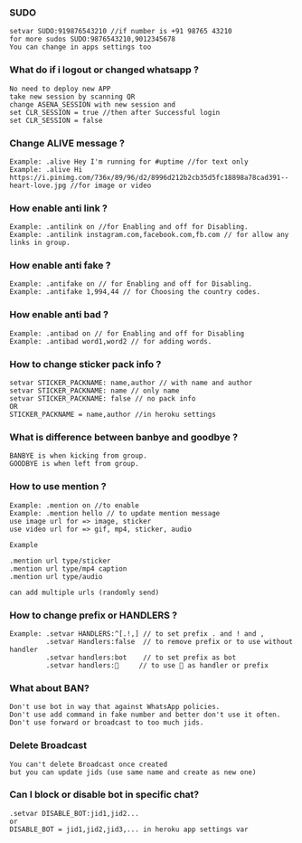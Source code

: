 ### **SUDO**<br>
```
setvar SUDO:919876543210 //if number is +91 98765 43210 
for more sudos SUDO:9876543210,9012345678
You can change in apps settings too
```
### **What do if i logout or changed whatsapp ?**<br>
```
No need to deploy new APP 
take new session by scanning QR
change ASENA_SESSION with new session and
set CLR_SESSION = true //then after Successful login
set CLR_SESSION = false
```
### **Change ALIVE message ?**<br>
```
Example: .alive Hey I'm running for #uptime //for text only
Example: .alive Hi https://i.pinimg.com/736x/89/96/d2/8996d212b2cb35d5fc18898a78cad391--heart-love.jpg //for image or video
```
### **How enable anti link ?**<br>
```
Example: .antilink on //for Enabling and off for Disabling.
Example: .antilink instagram.com,facebook.com,fb.com // for allow any links in group.
```
### **How enable anti fake ?**<br>
```
Example: .antifake on // for Enabling and off for Disabling.
Example: .antifake 1,994,44 // for Choosing the country codes.
```
### **How enable anti bad ?**<br>
```
Example: .antibad on // for Enabling and off for Disabling
Example: .antibad word1,word2 // for adding words.
```
### **How to change sticker pack info ?**<br>
```
setvar STICKER_PACKNAME: name,author // with name and author
setvar STICKER_PACKNAME: name // only name
setvar STICKER_PACKNAME: false // no pack info
OR
STICKER_PACKNAME = name,author //in heroku settings
```
### **What is difference between banbye and goodbye ?**
```
BANBYE is when kicking from group.
GOODBYE is when left from group.
```
### **How to use mention ?**
```
Example: .mention on //to enable
Example: .mention hello // to update mention message
use image url for => image, sticker
use video url for => gif, mp4, sticker, audio

Example

.mention url type/sticker
.mention url type/mp4 caption
.mention url type/audio 

can add multiple urls (randomly send)
```
### **How to change prefix or HANDLERS ?**
```
Example: .setvar HANDLERS:^[.!,] // to set prefix . and ! and ,
         .setvar Handlers:false  // to remove prefix or to use without handler
         .setvar handlers:bot    // to set prefix as bot 
         .setvar handlers:🙂     // to use 🙂 as handler or prefix
```
### **What about BAN?** 
```
Don't use bot in way that against WhatsApp policies.
Don't use add command in fake number and better don't use it often.
Don't use forward or broadcast to too much jids.
```
### **Delete Broadcast**
```
You can't delete Broadcast once created
but you can update jids (use same name and create as new one)
```

### **Can I block or disable bot in specific chat?**
```
.setvar DISABLE_BOT:jid1,jid2...
or
DISABLE_BOT = jid1,jid2,jid3,... in heroku app settings var
```